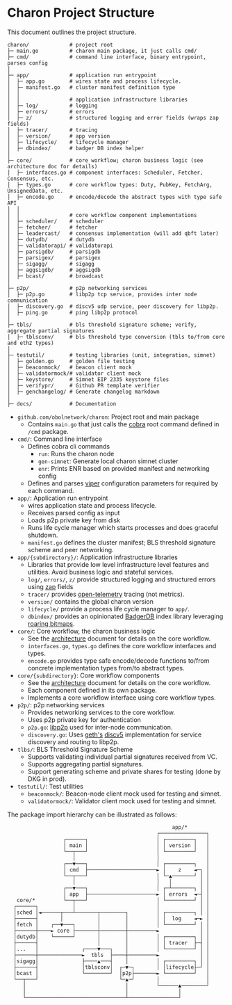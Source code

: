 # Charon Project Structure

This document outlines the project structure.

```
charon/             # project root
├─ main.go          # charon main package, it just calls cmd/
├─ cmd/             # command line interface, binary entrypoint, parses config
│
├─ app/             # application run entrypoint
│  ├─ app.go        # wires state and process lifecycle.
│  ├─ manifest.go   # cluster manifest definition type
│  │
│  │                # application infrastructure libraries
│  ├─ log/          # logging
│  ├─ errors/       # errors
│  ├─ z/            # structured logging and error fields (wraps zap fields)
│  ├─ tracer/       # tracing
│  ├─ version/      # app version
│  ├─ lifecycle/    # lifecycle manager
│  ├─ dbindex/      # badger DB index helper
│
├─ core/            # core workflow; charon business logic (see architecture doc for details)
│  ├─ interfaces.go # component interfaces: Scheduler, Fetcher, Consensus, etc.
│  ├─ types.go      # core workflow types: Duty, PubKey, FetchArg, UnsignedData, etc.
│  ├─ encode.go     # encode/decode the abstract types with type safe API
│  │
│  │                # core workflow component implementations
│  ├─ scheduler/    # scheduler
│  ├─ fetcher/      # fetcher
│  ├─ leadercast/   # consensus implementation (will add qbft later)
│  ├─ dutydb/       # dutydb
│  ├─ validatorapi/ # validatorapi
│  ├─ parsigdb/     # parsigdb
│  ├─ parsigex/     # parsigex
│  ├─ sigagg/       # sigagg
│  ├─ aggsigdb/     # aggsigdb
│  ├─ bcast/        # broadcast
│
├─ p2p/             # p2p networking services
│  ├─ p2p.go        # libp2p tcp service, provides inter node communication
│  ├─ discovery.go  # discv5 udp service, peer discovery for libp2p.
│  ├─ ping.go       # ping libp2p protocol
│
├─ tbls/            # bls threshold signature scheme; verify, aggregate partial signatures
│  ├─ tblsconv/     # bls threshold type conversion (tbls to/from core and eth2 types)
│
├─ testutil/        # testing libraries (unit, integration, simnet)
│  ├─ golden.go     # golden file testing
│  ├─ beaconmock/   # beacon client mock
│  ├─ validatormock/# validator client mock
│  ├─ keystore/     # Simnet EIP 2335 keystore files
│  ├─ verifypr/     # Github PR template verifier
│  ├─ genchangelog/ # Generate changelog markdown
│
├─ docs/            # Documentation
```

- `github.com/obolnetwork/charon`: Project root and main package
  - Contains `main.go` that just calls the [cobra](https://github.com/spf13/cobra) root command defined in `/cmd` package.
- `cmd/`: Command line interface
  - Defines cobra cli commands
    - `run`: Runs the charon node
    - `gen-simnet`: Generate local charon simnet cluster
    - `enr`: Prints ENR based on provided manifest and networking config
  - Defines and parses [viper](https://github.com/spf13/viper) configuration parameters for required by each command.
- `app/`: Application run entrypoint
  - wires application state and process lifecycle.
  - Receives parsed config as input
  - Loads p2p private key from disk
  - Runs life cycle manager which starts processes and does graceful shutdown.
  - `manifest.go` defines the cluster manifest; BLS threshold signature scheme and peer networking.
- `app/{subdirectory}/`: Application infrastructure libraries
  - Libraries that provide low level infrastructure level features and utilities. Avoid business logic and stateful services.
  - `log/`, `errors/`, `z/` provide structured logging and structured errors using [zap](https://github.com/uber-go/zap) fields
  - `tracer/` provides [open-telemetry](https://github.com/open-telemetry/opentelemetry-go) tracing (not metrics).
  - `version/` contains the global charon version
  - `lifecycle/` provide a process life cycle manager to `app/`.
  - `dbindex/` provides an opinionated [BadgerDB](https://github.com/dgraph-io/badger) index library leveraging [roaring bitmaps](https://github.com/dgraph-io/sroar).
- `core/`: Core workflow, the charon business logic
  - See the [architecture](architecture.md) document for details on the core workflow.
  - `interfaces.go`, `types.go` defines the core workflow interfaces and types.
  - `encode.go` provides type safe encode/decode functions to/from concrete implementation types from/to abstract types.
- `core/{subdirectory}`: Core workflow components
  - See the [architecture](architecture.md) document for details on the core workflow.
  - Each component defined in its own package.
  - Implements a core workflow interface using core workflow types.
- `p2p/`: p2p networking services
  - Provides networking services to the core workflow.
  - Uses p2p private key for authentication
  - `p2p.go`: [libp2p](https://github.com/libp2p/go-libp2p) used for inter-node communication.
  - `discovery.go`: Uses [geth's](https://github.com/ethereum/go-ethereum/tree/master/p2p/discover) [discv5](https://github.com/ethereum/devp2p/blob/master/discv5/discv5.md) implementation for service discovery and routing to libp2p.
- `tlbs/`: BLS Threshold Signature Scheme
  - Supports validating individual partial signatures received from VC.
  - Supports aggregating partial signatures.
  - Support generating scheme and private shares for testing (done by DKG in prod).
- `testutil/`: Test utilities
  - `beaconmock/`: Beacon-node client mock used for testing and simnet.
  - `validatormock/`: Validator client mock used for testing and simnet.

The package import hierarchy can be illustrated as follows:
```
                                                     app/*
                                                ┌───────────────┐
                  ┌──────┐                      │ ┌─────────┐   │
                  │ main │                      │ │ version │   │
                  └──┬───┘                      │ └─────────┘   │
                     │                          │               │
                  ┌──▼───┐                      │ ┌─────────┐   │
                  │ cmd  ├──────────────────────► │    z    ◄─┐ │
                  └──┬───┘                      │ └─▲───────┘ │ │
                     │                          │   │         │ │
                  ┌──▼───┐                      │ ┌─┴───────┐ │ │
                  │ app  ├──────────────────────► │ errors  ◄─┤ │
   core/*         └──┬───┘                      │ └─────────┘ │ │
  ┌──────┐           │                          │             │ │
  │sched │◄──────┬───┴───────┬────────┐         │ ┌─────────┐ │ │
  ├──────┤       │           │        │         │ │  log    ◄─► │
  │fetch │    ┌──▼───┐       │        │         │ └─────────┘ │ │
  ├──────┼────► core ├───────┼────────┼─────────►             │ │
  │dutydb│    └──────┘       │        │         │ ┌─────────┐ │ │
  ├──────┤                   │        │         │ │ tracer  ├─┤ │
  │...   │              ┌────▼───┐    │         │ └─────────┘ │ │
  ├──────┼──────────────►  tbls  ├────┼─────────►             │ │
  │sigagg│              ├────▲───┤    │         │ ┌─────────┐ │ │
  ├──────┤              │tblsconv│  ┌─▼─┐       │ │lifecycle├─┘ │
  │bcast │              └────────┘  │p2p├───────► └─────────┘   │
  └──┬───┘                          └─▲─┘       │               │
     │                                │         └──────▲────────┘
     │                                │                │
     └────────────────────────────────┴────────────────┘

```
